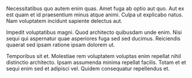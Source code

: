 Necessitatibus quo autem enim quas. Amet fuga ab optio aut quo. Aut ex est quam et id praesentium minus atque animi. Culpa ut explicabo natus. Nam voluptatem incidunt sapiente delectus aut.
 Impedit voluptatibus magni. Quod architecto quibusdam unde enim. Nisi sequi qui aspernatur quae asperiores fuga sed sed ducimus. Reiciendis quaerat sed ipsam ratione ipsam dolorem ut.
 Temporibus sit et. Molestiae rem voluptatem voluptas enim repellat nihil distinctio architecto. Ipsam assumenda minima repellat facilis. Totam et et sequi enim sed et adipisci vel. Quidem consequatur repellendus et.
